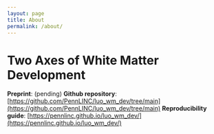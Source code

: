 ```yaml
---
layout: page
title: About
permalink: /about/
---
```


# Two Axes of White Matter Development

**Preprint**: (pending)
**Github repository**: [https://github.com/PennLINC/luo_wm_dev/tree/main](https://github.com/PennLINC/luo_wm_dev/tree/main)
**Reproducibility guide**: [https://pennlinc.github.io/luo_wm_dev/](https://pennlinc.github.io/luo_wm_dev/)

